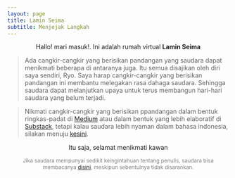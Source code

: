 ```yaml
---
layout: page
title: Lamin Seima
subtitle: Menjejak Langkah
---
```

<p style="text-align:center;">Hallo! mari masuk!. Ini adalah rumah virtual <b>Lamin Seima</b></p>

> Ada cangkir-cangkir yang berisikan pandangan yang saudara dapat menikmati beberapa di antaranya juga.
> Itu semua disajikan oleh diri saya sendiri, Ryo.
> Saya harap cangkir-cangkir yang berisikan pandangan ini membantu melegakan rasa dahaga saudara.
> Sehingga saudara dapat melanjutkan upaya untuk terus membangun hari-hari saudara yang belum terjadi. 

> Nikmati cangkir-cangkir yang berisikan ppandangan dalam bentuk ringkas-padat di [Medium](https://medium.com/@laminseima) 
> atau dalam bentuk yang lebih elaboratif di [Substack](https://laminseima.substack.com), 
> tetapi kalau saudara lebih nyaman dalam bahasa indonesia, silakan menuju [kesini](https://laminseima.github.io/about/).

<p style="text-align: center;">Itu saja, selamat menikmati kawan</p>

<p style="text-align:center;color:grey;font-size:12px;">
Jika saudara mempunyai sedikit keingintahuan tentang penulis, 
saudara bisa membacanya <a href="https://laminseima.github.io/about/">disini</a>,
meskipun sebentulnya tidak disarankan.
</p>
